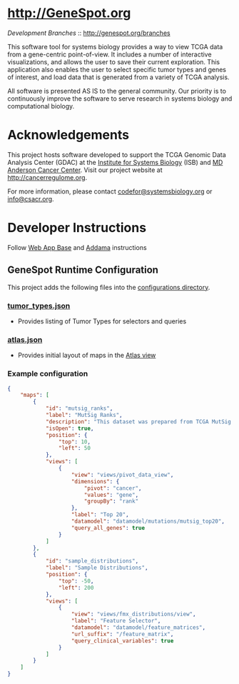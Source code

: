http://GeneSpot.org
====
*Development Branches* :: http://genespot.org/branches

This software tool for systems biology provides a way to view TCGA data from a gene-centric point-of-view. It includes a number of interactive visualizations, and allows the user to save their current exploration. This application also enables the user to select specific tumor types and genes of interest, and load data that is generated from a variety of TCGA analysis.

All software is presented AS IS to the general community.  Our priority is to continuously improve the software to serve research in systems biology and computational biology.


Acknowledgements
=====
This project hosts software developed to support the TCGA Genomic Data Analysis Center (GDAC) at
the [Institute for Systems Biology](http://www.systemsbiology.org) (ISB) and
[MD Anderson Cancer Center](http://mdanderson.org).  Visit our project website at http://cancerregulome.org.

For more information, please contact codefor@systemsbiology.org or info@csacr.org.

Developer Instructions
=====
Follow [Web App Base](https://github.com/IlyaLab/WebAppBase) and [Addama](https://github.com/IlyaLab/Addama) instructions

GeneSpot Runtime Configuration
-----
This project adds the following files into the [configurations directory](https://github.com/cancerregulome/GeneSpot/tree/master/app/configurations/).

### [tumor_types.json](https://github.com/cancerregulome/GeneSpot/blob/master/app/configurations/tumor_types.json) ###
 * Provides listing of Tumor Types for selectors and queries

### [atlas.json](https://github.com/IlyaLab/WebAppBase/blob/master/app/configurations/atlas.json) ###
 * Provides initial layout of maps in the [Atlas view](https://github.com/cancerregulome/GeneSpot/blob/master/app/scripts/views/gs/atlas.js)

### Example configuration ###
```json
{
    "maps": [
        {
            "id": "mutsig_ranks",
            "label": "MutSig Ranks",
            "description": "This dataset was prepared from TCGA MutSig CV data produced by Firehose.",
            "isOpen": true,
            "position": {
                "top": 10,
                "left": 50
            },
            "views": [
                {
                    "view": "views/pivot_data_view",
                    "dimensions": {
                        "pivot": "cancer",
                        "values": "gene",
                        "groupBy": "rank"
                    },
                    "label": "Top 20",
                    "datamodel": "datamodel/mutations/mutsig_top20",
                    "query_all_genes": true
                }
            ]
        },
        {
            "id": "sample_distributions",
            "label": "Sample Distributions",
            "position": {
                "top": -50,
                "left": 200
            },
            "views": [
                {
                    "view": "views/fmx_distributions/view",
                    "label": "Feature Selector",
                    "datamodel": "datamodel/feature_matrices",
                    "url_suffix": "/feature_matrix",
                    "query_clinical_variables": true
                }
            ]
        }
    ]
}
```
